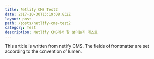 ```yaml
---
title: Netlify CMS Test2
date: 2017-10-30T13:19:08.832Z
layout: post
path: /posts/netlify-cms-test2
category: Test
description: Netlify CMS에서 잘 보이는지 테스트
---
```

This article is written from netlify CMS.
The fields of frontmatter are set according to the convention of lumen.
